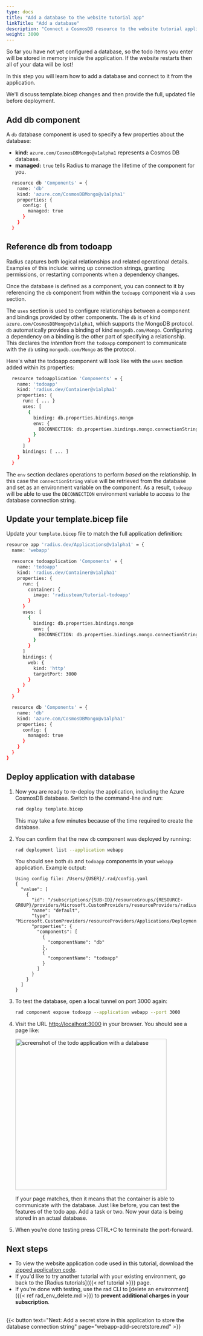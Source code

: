 ```yaml
---
type: docs
title: "Add a database to the website tutorial app"
linkTitle: "Add a database"
description: "Connect a CosmosDB resource to the website tutorial application"
weight: 3000
---
```


So far you have not yet configured a database, so the todo items you enter will be stored in memory inside the application. If the website restarts then all of your data will be lost!

In this step you will learn how to add a database and connect to it from the application.

We'll discuss template.bicep changes and then provide the full, updated file before deployment. 

## Add db component
A `db` database component is used to specify a few properties about the database: 

- **kind:** `azure.com/CosmosDBMongo@v1alpha1` represents a Cosmos DB database.
- **managed:** `true` tells Radius to manage the lifetime of the component for you. 

```sh
  resource db 'Components' = {
    name: 'db'
    kind: 'azure.com/CosmosDBMongo@v1alpha1'
    properties: {
      config: {
        managed: true
      }
    }
  }
```

## Reference db from todoapp

Radius captures both logical relationships and related operational details. Examples of this include: wiring up connection strings, granting permissions, or restarting components when a dependency changes.

Once the database is defined as a component, you can connect to it by referencing the `db` component from within the `todoapp` component via a `uses` section. 

The `uses` section is used to configure relationships between a component and bindings provided by other components. The `db` is of kind `azure.com/CosmosDBMongo@v1alpha1`, which supports the MongoDB protocol. `db` automatically provides a binding of kind `mongodb.com/Mongo`. Configuring a dependency on a binding is the other part of specifying a relationship. This declares the *intention* from the `todoapp` component to communicate with the `db` using `mongodb.com/Mongo` as the protocol.

Here's what the todoapp component will look like with the `uses` section added within its properties:

```sh
  resource todoapplication 'Components' = {
    name: 'todoapp'
    kind: 'radius.dev/Container@v1alpha1'
    properties: {
      run: { ... }
      uses: [
        {
          binding: db.properties.bindings.mongo
          env: {
            DBCONNECTION: db.properties.bindings.mongo.connectionString
          }
        }
      ]
      bindings: [ ... ]
    }
  }
```

The `env` section declares operations to perform *based on* the relationship. In this case the `connectionString` value will be retrieved from the database and set as an environment variable on the component. As a result, `todoapp` will be able to use the `DBCONNECTION` environment variable to access to the database connection string.

## Update your template.bicep file 

Update your `template.bicep` file to match the full application definition:

```sh
resource app 'radius.dev/Applications@v1alpha1' = {
  name: 'webapp'

  resource todoapplication 'Components' = {
    name: 'todoapp'
    kind: 'radius.dev/Container@v1alpha1'
    properties: {
      run: {
        container: {
          image: 'radiusteam/tutorial-todoapp'
        }
      }
      uses: [
        {
          binding: db.properties.bindings.mongo
          env: {
            DBCONNECTION: db.properties.bindings.mongo.connectionString
          }
        }
      ]
      bindings: {
        web: {
          kind: 'http'
          targetPort: 3000
        }
      }
    }
  }

  resource db 'Components' = {
    name: 'db'
    kind: 'azure.com/CosmosDBMongo@v1alpha1'
    properties: {
      config: {
        managed: true
      }
    }
  }
}
```

## Deploy application with database

1. Now you are ready to re-deploy the application, including the Azure CosmosDB database. Switch to the command-line and run: 

   ```sh
   rad deploy template.bicep
   ```

   This may take a few minutes because of the time required to create the database.

1. You can confirm that the new `db` component was deployed by running:

   ```sh
   rad deployment list --application webapp
   ```

   You should see both `db` and `todoapp` components in your `webapp` application. Example output: 

   ```
   Using config file: /Users/{USER}/.rad/config.yaml
   {
     "value": [
       {
         "id": "/subscriptions/{SUB-ID}/resourceGroups/{RESOURCE-GROUP}/providers/Microsoft.CustomProviders/resourceProviders/radius/Applications/webapp/Deployments/default",
         "name": "default",
         "type": "Microsoft.CustomProviders/resourceProviders/Applications/Deployments",
         "properties": {
           "components": [
             {
               "componentName": "db"
             },
             {
               "componentName": "todoapp"
             }
           ]
         }
       }
     ]
   }
   ```

1. To test the database, open a local tunnel on port 3000 again:

   ```sh
   rad component expose todoapp --application webapp --port 3000
   ```

1. Visit the URL [http://localhost:3000](http://localhost:3000) in your browser. You should see a page like:

   <img src="todoapp-withdb.png" width="400" alt="screenshot of the todo application with a database">

   If your page matches, then it means that the container is able to communicate with the database. Just like before, you can test the features of the todo app. Add a task or two. Now your data is being stored in an actual database. 

1. When you're done testing press CTRL+C to terminate the port-forward. 

## Next steps

- To view the website application code used in this tutorial, download the [zipped application code](/tutorial/webapp.zip).
- If you'd like to try another tutorial with your existing environment, go back to the [Radius tutorials]({{< ref tutorial >}}) page. 
- If you're done with testing, use the rad CLI to [delete an environment]({{< ref rad_env_delete.md >}}) to **prevent additional charges in your subscription**. 

<br>{{< button text="Next: Add a secret store in this application to store the database connection string" page="webapp-add-secretstore.md" >}}